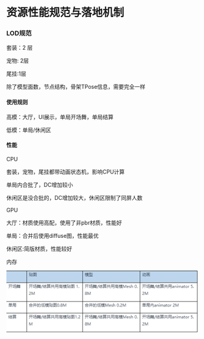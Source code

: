 # 资源性能规范与落地机制

### LOD规范

套装：2 层 

宠物: 2层

尾挂:1层

除了模型面数，节点结构，骨架TPose信息，需要完全一样

#### 使用规则

高模：大厅，UI展示，单局开场舞，单局结算

低模：单局/休闲区

#### 性能

CPU

套装，宠物，尾挂都带动画状态机，影响CPU计算

单局内合批了，DC增加较小

休闲区是没合批的，DC增加较大，休闲区限制了同屏人数

GPU

大厅：材质使用高配，使用了非pbr材质，性能好

单局：合并后使用diffuse图，性能最优

休闲区:简版材质，性能较好

内存

![&#x5185;&#x5B58;&#x7EDF;&#x8BA1;](../../../../.gitbook/assets/image%20%28180%29.png)

### 


